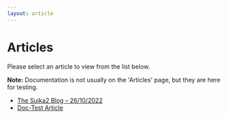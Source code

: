 ```yaml
---
layout: article
---
```


# Articles

Please select an article to view from the list below.

**Note:** Documentation is not usually on the 'Articles' page, but they are here for testing.

* [The Suika2 Blog – 26/10/2022](/articles/26-10-2022-the-suika2-blog)
* [Doc-Test Article](/docs/doc-test)
